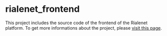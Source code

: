 # rialenet_frontend
This project includes the source code of the frontend of the Rialenet platform. To get more informations about the project, please [visit this page](https://www.crs4.it/projectdetails/RIALENET/).
